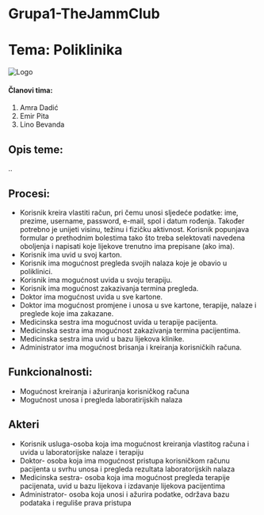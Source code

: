 # Grupa1-TheJammClub

# Tema: Poliklinika


![Logo](https://polyclinic.com/sites/all/themes/adaptivetheme/at_subtheme/images/ThePolyclinic-Where-You-Come-First.png)


#### Članovi tima:
1. Amra Dadić
2. Emir Pita
3. Lino Bevanda

## Opis teme:
..



## Procesi:
-	Korisnik kreira vlastiti račun, pri čemu unosi sljedeće podatke: ime, prezime, username, password, e-mail, spol i datum rođenja. Također potrebno je unijeti visinu, težinu i fizičku aktivnost. Korisnik popunjava formular o prethodnim bolestima tako što treba selektovati navedena oboljenja i napisati koje lijekove trenutno ima prepisane (ako ima).
-	Korisnik ima uvid u svoj karton.
-	Korisnik ima mogućnost pregleda svojih nalaza koje je obavio u poliklinici.
-	Korisnik ima mogućnost uvida u svoju terapiju.
-	Korisnik ima mogućnost zakazivanja termina pregleda.
-	Doktor ima mogućnost uvida u sve kartone.
-	Doktor ima mogućnost promjene i unosa u sve kartone, terapije, nalaze i preglede koje ima zakazane.
-	Medicinska sestra ima mogućnost uvida u terapije pacijenta.
-	Medicinska sestra ima mogućnost zakazivanja termina pacijentima.
-	Medicinska sestra ima uvid u bazu lijekova klinike.
-	Administrator ima mogućnost brisanja i kreiranja korisničkih računa.

## Funkcionalnosti:
-	Mogućnost kreiranja i ažuriranja korisničkog računa
-	Mogućnost unosa i pregleda laboratirijskih nalaza

## Akteri
-	Korisnik usluga-osoba koja ima mogućnost kreiranja vlastitog računa i uvida u laboratorijske nalaze i terapiju
-	Doktor- osoba koja ima mogućnost pristupa korisničkom računu pacijenta u svrhu unosa i pregleda rezultata laboratorijskih nalaza
-	Medicinska sestra- osoba koja ima mogućnost pregleda terapije pacijenata, uvid u bazu lijekova i izdavanje lijekova pacijentima
-	Administrator- osoba koja unosi i ažurira podatke, održava bazu podataka i reguliše prava pristupa


